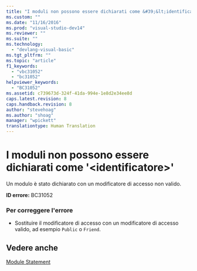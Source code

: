 ```yaml
---
title: "I moduli non possono essere dichiarati come &#39;&lt;identificatore&gt;&#39; | Microsoft Docs"
ms.custom: ""
ms.date: "11/16/2016"
ms.prod: "visual-studio-dev14"
ms.reviewer: ""
ms.suite: ""
ms.technology: 
  - "devlang-visual-basic"
ms.tgt_pltfrm: ""
ms.topic: "article"
f1_keywords: 
  - "vbc31052"
  - "bc31052"
helpviewer_keywords: 
  - "BC31052"
ms.assetid: c739673d-324f-41da-994e-1e8d2e34ee8d
caps.latest.revision: 8
caps.handback.revision: 8
author: "stevehoag"
ms.author: "shoag"
manager: "wpickett"
translationtype: Human Translation
---
```

# I moduli non possono essere dichiarati come &#39;&lt;identificatore&gt;&#39;
Un modulo è stato dichiarato con un modificatore di accesso non valido.  
  
 **ID errore:** BC31052  
  
### Per correggere l'errore  
  
-   Sostituire il modificatore di accesso con un modificatore di accesso valido, ad esempio `Public` o `Friend`.  
  
## Vedere anche  
 [Module Statement](../../visual-basic/language-reference/statements/module-statement.md)
